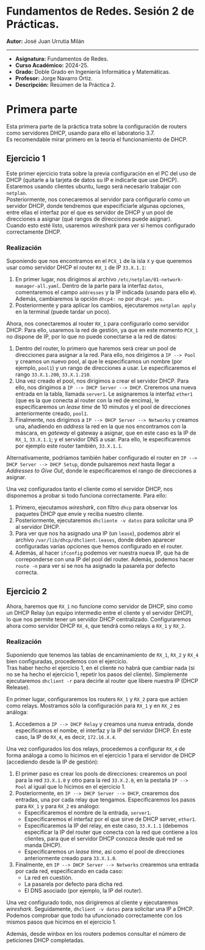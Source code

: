 # Fundamentos de Redes. Sesión 2 de Prácticas.

**Autor:** José Juan Urrutia Milán
***

- **Asignatura:** Fundamentos de Redes.  
- **Curso Académico:** 2024-25.
- **Grado:** Doble Grado en Ingeniería Informática y Matemáticas.
- **Profesor:** Jorge Navarro Ortiz.
- **Descripción:** Resúmen de la Práctica 2.

# Primera parte
Esta primera parte de la práctica trata sobre la configuración de routers como servidores DHCP, usando para ello el laboratorio 3.7.  
Es recomendable mirar primero en la teoría el funcionamiento de DHCP.

## Ejercicio 1
Este primer ejercicio trata sobre la previa configuración en el PC del uso de DHCP (quitarle a la tarjeta de datos su IP e indicarle que use DHCP). Estaremos usando clientes ubuntu, luego será necesario trabajar con `netplan`.  
Posteriormente, nos conecaremos al servidor para configurarlo como un servidor DHCP, donde tendremos que especificiarle algunas opciones, entre ellas el interfaz por el que es servidor de DHCP y un pool de direcciones a asignar (qué rangos de direcciones puede asignar).  
Cuando esto esté listo, usaremos *wireshark* para ver si hemos configurado correctamente DHCP.  
  
### Realización
Suponiendo que nos encontramos en el `PCX_1` de la isla `X` y que queremos usar como servidor DHCP el router `RX_1` de IP `33.X.1.1`:  
1. En primer lugar, nos dirigimos al archivo `/etc/netplan/01-network-manager-all.yaml`. Dentro de la parte para la interfaz `datos`, comentaremos el campo `addresses` y la IP indicada (usando para ello `#`). Además, cambiaremos la opción `dhcp4: no` por `dhcp4: yes`.
2. Posteriormente y para aplicar los cambios, ejecutaremos `netplan apply` en la terminal (puede tardar un poco).  
  
Ahora, nos conectaremos al router `RX_1` para configurarlo como servidor DHCP. Para ello, usaremos la red de gestión, ya que en este momento `PCX_1` no dispone de IP, por lo que no puede conectarse a la red de datos:
1. Dentro del router, lo primero que haremos será crear un pool de direcciones para asignar a la red. Para ello, nos dirigimos a `IP --> Pool` y creamos un nuevo pool, al que le especificamos un nombre (por ejemplo, `pool1`) y un rango de direcciones a usar. Le especificaremos el rango `33.X.1.200`, `33.X.1.210`.
2. Una vez creado el pool, nos dirigimos a crear el servidor DHCP. Para ello, nos dirigimos a `IP --> DHCP Server --> DHCP`. Creremos una nueva entrada en la tabla, llamada `server1`. Le asignaremos la interfaz `ether1` (que es la que conecta al router con la red de encima), le especificaremos un *lease time* de 10 minutos y el pool de direcciones anteriormente creado, `pool1`.
3. Finalmente, nos dirigimos a `IP --> DHCP Server --> Networks` y creamos una, añadiendo en *address* la red en la que nos encontramos con la máscara, en *gateway* el gateway a asignar, que en este caso es la IP de `RX_1`, `33.X.1.1`; y el servidor DNS a usar. Para ello, le especificaremos por ejemplo este router también, `33.X.1.1`.  
  
Alternativamente, podríamos también haber configurado el router en `IP --> DHCP Server --> DHCP Setup`, donde pulsaremos *next* hasta llegar a *Addresses to Give Out*, donde le especificaremos el rango de direcciones a asignar.  
  
Una vez configurados tanto el cliente como el servidor DHCP, nos disponemos a probar si todo funciona correctamente. Para ello:
1. Primero, ejecutamos *wireshark*, con filtro `dhcp` para observar los paquetes DHCP que envíe y reciba nuestro cliente.
2. Posteriormente, ejecutaremos `dhcliente -v datos` para solicitar una IP al servidor DHCP.
3. Para ver que nos ha asignado una IP (un `lease`), podemos abrir el archivo `/var/lib/dhcp/dhclient.leases`, donde deben aparecer configuradas varias opciones que hemos configurado en el router.
4. Además, al hacer `ifconfig` podemos ver nuestra nueva IP, que ha de correponderse con una IP del pool del router. Además, podemos hacer `route -n` para ver si se nos ha asignado la pasarela por defecto correcta.

## Ejercicio 2
Ahora, haremos que `RX_1` no funcione como servidor de DHCP, sino como un DHCP Relay (un equipo intermedio entre el cliente y el servidor DHCP), lo que nos permite tener un servidor DHCP centralizado. Configuraremos ahora como servidor DHCP `RX_4`, que tendrá como relays a `RX_1` y `RX_2`.

### Realización
Suponiendo que tenemos las tablas de encaminamiento de `RX_1`, `RX_2` y `RX_4` bien configuradas, procedemos con el ejercicio.  
Tras haber hecho el ejercicio 1, en el cliente no habrá que cambiar nada (si no se ha hecho el ejercicio 1, repetir los pasos del cliente). Simplemente ejecutaremos `dhclient -r` para decirle al router que libere nuestra IP (DHCP Release).  
  
En primer lugar, configuraremos los routers `RX_1` y `RX_2` para que actúen como relays. Mostramos sólo la configuración para `RX_1` y en `RX_2` es análoga:
1. Accedemos a `IP --> DHCP Relay` y creamos una nueva entrada, donde especificamos el nombe, el interfaz y la IP del servidor DHCP. En este caso, la IP de `RX_4`, es decir, `172.16.X.4`.  

Una vez configurados los dos relays, procedemos a configurar `RX_4` de forma análoga a como lo hicimos en el ejercicio 1 para el servidor de DHCP (accediendo desde la IP de gestión):
1. El primer paso es crear los pools de direcciones: crearemos un pool para la red `33.X.1.0` y otro para la red `33.X.2.0`, en la pestaña `IP --> Pool` al igual que lo hicimos en el ejercicio 1.
2. Posteriormente, en `IP --> DHCP Server --> DHCP`, crearemos dos entradas, una por cada relay que tengamos. Especificaremos los pasos para `RX_1` y para `RX_2` es análogo:
    - Especificaremos el nombre de la entrada, `server1`.
    - Especificaremos el interfaz por el que sirve de DHCP server, `ether1`.
    - Especificaremos la IP del relay, en este caso, `33.X.1.1` (debemos especificar la IP del router que conecta con la red que contiene a los clientes, para que el servidor DHCP conozca desde qué red se manda DHCP).
    - Especificaremos un *lease time*, así como el pool de direcciones anteriormente creado para `33.X.1.0`.
3. Finalmente, en `IP --> DHCP Server --> Networks` crearemos una entrada por cada red, especificando en cada caso:
    - La red en cuestión.
    - La pasarela por defecto para dicha red.
    - El DNS asociado (por ejemplo, la IP del router).  
  
Una vez configurado todo, nos dirigiremos al cliente y ejecutaremos *wireshark*. Seguidamente, `dhclient -v datos` para solicitar una IP a DHCP. Podemos comprobar que todo ha ufuncionado correctamente con los mismos pasos que hicimos en el ejercicio 1.  
  
Además, desde winbox en los routers podemos consultar el número de peticiones DHCP completadas.
